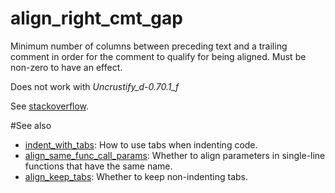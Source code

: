 # align_right_cmt_gap

Minimum number of columns between preceding text and a trailing comment in order for the comment to qualify for being aligned. Must be non-zero to have an effect.

Does not work with _Uncrustify_d-0.70.1_f_

See [stackoverflow](https://stackoverflow.com/questions/41526950/uncrustify-how-do-i-align-trailing-comments-by-two-space-gap).

#See also
* [indent_with_tabs](../indent_options/indent_with_tabs.md): How to use tabs when indenting code.
* [align_same_func_call_params](align_same_func_call_params.md): Whether to align parameters in single-line functions that have the same name.
* [align_keep_tabs](align_keep_tabs.md): Whether to keep non-indenting tabs.
